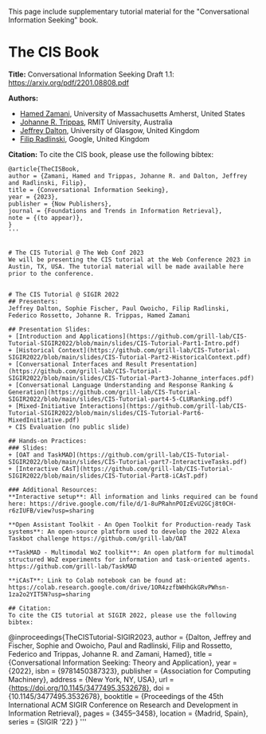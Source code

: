 This page include supplementary tutorial material for the "Conversational Information Seeking" book.

# The CIS Book
**Title:** Conversational Information Seeking
Draft 1.1: https://arxiv.org/pdf/2201.08808.pdf

**Authors:**
+ [Hamed Zamani](https://groups.cs.umass.edu/zamani/), University of Massachusetts Amherst, United States
+ [Johanne R. Trippas](https://www.johannetrippas.com/), RMIT University, Australia
+ [Jeffrey Dalton](https://www.dcs.gla.ac.uk/~jeff/), University of Glasgow, United Kingdom
+ [Filip Radlinski](https://radlinski.org/), Google, United Kingdom

**Citation:**
To cite the CIS book, please use the following bibtex:
```
@article{TheCISBook,
author = {Zamani, Hamed and Trippas, Johanne R. and Dalton, Jeffrey and Radlinski, Filip},
title = {Conversational Information Seeking},
year = {2023},
publisher = {Now Publishers},
journal = {Foundations and Trends in Information Retrieval},
note = {(to appear)},
}
'''


# The CIS Tutorial @ The Web Conf 2023
We will be presenting the CIS tutorial at the Web Conference 2023 in Austin, TX, USA. The tutorial material will be made available here prior to the conference.


# The CIS Tutorial @ SIGIR 2022
## Presenters:
Jeffrey Dalton, Sophie Fischer, Paul Owoicho, Filip Radlinski, Federico Rossetto, Johanne R. Trippas, Hamed Zamani

## Presentation Slides:
+ [Introduction and Applications](https://github.com/grill-lab/CIS-Tutorial-SIGIR2022/blob/main/slides/CIS-Tutorial-Part1-Intro.pdf)
+ [Historical Context](https://github.com/grill-lab/CIS-Tutorial-SIGIR2022/blob/main/slides/CIS-Tutorial-Part2-HistoricalContext.pdf)
+ [Conversational Interfaces and Result Presentation](https://github.com/grill-lab/CIS-Tutorial-SIGIR2022/blob/main/slides/CIS-Tutorial-Part3-Johanne_interfaces.pdf)
+ [Conversational Language Understanding and Response Ranking & Generation](https://github.com/grill-lab/CIS-Tutorial-SIGIR2022/blob/main/slides/CIS-Tutorial-part4-5-CLURanking.pdf)
+ [Mixed-Initiative Interactions](https://github.com/grill-lab/CIS-Tutorial-SIGIR2022/blob/main/slides/CIS-Tutorial-Part6-MixedInitiative.pdf)
+ CIS Evaluation (no public slide)

## Hands-on Practices:
### Slides:
+ [OAT and TaskMAD](https://github.com/grill-lab/CIS-Tutorial-SIGIR2022/blob/main/slides/CIS-Tutorial-part7-InteractiveTasks.pdf)
+ [Interactive CAsT](https://github.com/grill-lab/CIS-Tutorial-SIGIR2022/blob/main/slides/CIS-Tutorial-Part8-iCAsT.pdf)

### Additional Resources:
**Interactive setup**: All information and links required can be found here: https://drive.google.com/file/d/1-8uPRahnPOIzEvU2GCj8t0CH-r6zIUFB/view?usp=sharing

**Open Assistant Toolkit - An Open Toolkit for Production-ready Task systems**: An open-source platform used to develop the 2022 Alexa Taskbot challenge https://github.com/grill-lab/OAT

**TaskMAD - Multimodal WoZ toolkit**: An open platform for multimodal structured WoZ experiments for information and task-oriented agents. https://github.com/grill-lab/TaskMAD

**iCAsT**: Link to Colab notebook can be found at: https://colab.research.google.com/drive/1OR4zzfbWHhGkGRvPWhsn-1za2o2YIT5N?usp=sharing

## Citation:
To cite the CIS tutorial at SIGIR 2022, please use the following bibtex:
```
@inproceedings{TheCISTutorial-SIGIR2023,
author = {Dalton, Jeffrey and Fischer, Sophie and Owoicho, Paul and Radlinski, Filip and Rossetto, Federico and Trippas, Johanne R. and Zamani, Hamed},
title = {Conversational Information Seeking: Theory and Application},
year = {2022},
isbn = {9781450387323},
publisher = {Association for Computing Machinery},
address = {New York, NY, USA},
url = {https://doi.org/10.1145/3477495.3532678},
doi = {10.1145/3477495.3532678},
booktitle = {Proceedings of the 45th International ACM SIGIR Conference on Research and Development in Information Retrieval},
pages = {3455–3458},
location = {Madrid, Spain},
series = {SIGIR '22}
}
'''
